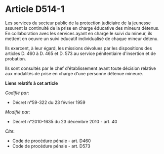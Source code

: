 # Article D514-1

Les services du secteur public de la protection judiciaire de la jeunesse assurent la continuité de la prise en charge
éducative des mineurs détenus. En collaboration avec les services ayant en charge le suivi du mineur, ils mettent en oeuvre
un suivi éducatif individualisé de chaque mineur détenu. 

Ils exercent, à leur égard, les missions dévolues par les dispositions des articles D. 460 à D. 465 et D. 573 au service
pénitentiaire d'insertion et de probation. 

Ils sont consultés par le chef d'établissement avant toute décision relative aux modalités de prise en charge d'une personne
détenue mineure.

**Liens relatifs à cet article**

_Codifié par_:

  - Décret n°59-322 du 23 février 1959

_Modifié par_:

  - Décret n°2010-1635 du 23 décembre 2010 - art. 40

_Cite_:

  - Code de procédure pénale - art. D460
  - Code de procédure pénale - art. D573
